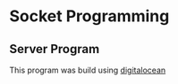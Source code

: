 # Socket Programming

## Server Program

This program was build using [digitalocean](https://www.digitalocean.com/community/tutorials/java-socket-programming-server-client)


